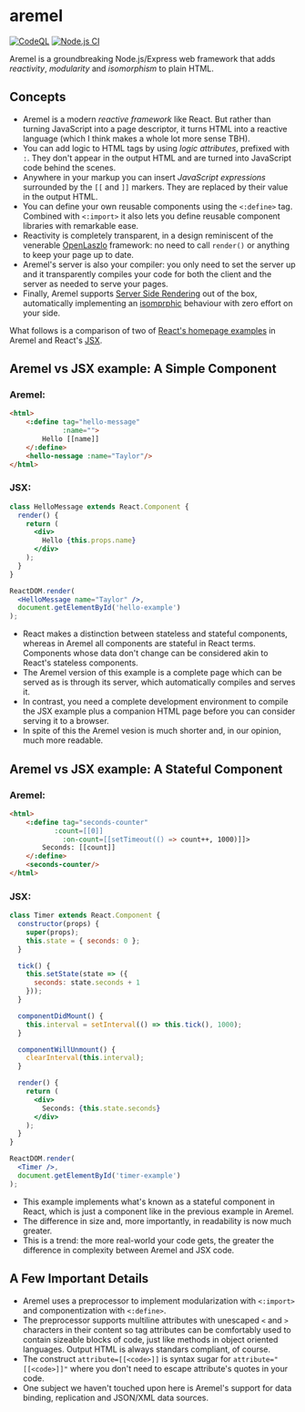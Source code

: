 # aremel

[![CodeQL](https://github.com/fcapolini/aremel/actions/workflows/codeql-analysis.yml/badge.svg)](https://github.com/fcapolini/aremel/actions/workflows/codeql-analysis.yml)
[![Node.js CI](https://github.com/fcapolini/aremel/actions/workflows/node.js.yml/badge.svg)](https://github.com/fcapolini/aremel/actions/workflows/node.js.yml)

Aremel is a groundbreaking Node.js/Express web framework that adds *reactivity*, *modularity* and *isomorphism* to plain HTML.

## Concepts

* Aremel is a modern *reactive framework* like React. But rather than turning JavaScript into a page descriptor, it turns HTML into a reactive language (which I think makes a whole lot more sense TBH).
* You can add logic to HTML tags by using *logic attributes*, prefixed
with `:`. They don't appear in the output HTML and are turned into
JavaScript code behind the scenes.
* Anywhere in your markup you can insert *JavaScript expressions* surrounded by the `[[` and `]]` markers. They are replaced by their value in the output HTML.
* You can define your own reusable components using the `<:define>` tag. Combined with `<:import>` it also lets you define reusable component libraries with remarkable ease.
* Reactivity is completely transparent, in a design reminiscent of the venerable [OpenLaszlo](https://en.wikipedia.org/wiki/OpenLaszlo) framework: no need to call `render()` or anything to keep your page up to date.
* Aremel's server is also your compiler: you only need to set the server up and it transparently compiles your code for both the client and the server as needed to serve your pages.
* Finally, Aremel supports [Server Side Rendering](https://www.digitalocean.com/community/tutorials/react-server-side-rendering) out of the box, automatically implementing an [isomprphic](https://medium.com/@ElyseKoGo/an-introduction-to-isomorphic-web-application-architecture-a8c81c42f59) behaviour with zero effort on your side.

What follows is a comparison of two of [React's homepage examples](https://reactjs.org/) in Aremel and React's [JSX](https://reactjs.org/docs/introducing-jsx.html).

## Aremel vs JSX example: A Simple Component

### Aremel:

```html
<html>
	<:define tag="hello-message"
	         :name="">
		Hello [[name]]
	</:define>
	<hello-nessage :name="Taylor"/>
</html>
```

### JSX:

```jsx
class HelloMessage extends React.Component {
  render() {
    return (
      <div>
        Hello {this.props.name}
      </div>
    );
  }
}

ReactDOM.render(
  <HelloMessage name="Taylor" />,
  document.getElementById('hello-example')
);
```

* React makes a distinction between stateless and stateful components, whereas in Aremel all components are stateful in React terms. Components whose data don't change can be considered akin to React's stateless components.
* The Aremel version of this example is a complete page which can be served as is through its server, which automatically compiles and serves it.
* In contrast, you need a complete development environment to compile the JSX example plus a companion HTML page before you can consider serving it to a browser.
* In spite of this the Aremel vesion is much shorter and, in our opinion, much more readable.

## Aremel vs JSX example: A Stateful Component

### Aremel:

```html
<html>
	<:define tag="seconds-counter"
           :count=[[0]]
	         :on-count=[[setTimeout(() => count++, 1000)]]>
		Seconds: [[count]]
	</:define>
	<seconds-counter/>
</html>
```

### JSX:
```jsx
class Timer extends React.Component {
  constructor(props) {
    super(props);
    this.state = { seconds: 0 };
  }

  tick() {
    this.setState(state => ({
      seconds: state.seconds + 1
    }));
  }

  componentDidMount() {
    this.interval = setInterval(() => this.tick(), 1000);
  }

  componentWillUnmount() {
    clearInterval(this.interval);
  }

  render() {
    return (
      <div>
        Seconds: {this.state.seconds}
      </div>
    );
  }
}

ReactDOM.render(
  <Timer />,
  document.getElementById('timer-example')
);
```

* This example implements what's known as a stateful component in React, which is just a component like in the previous example in Aremel.
* The difference in size and, more importantly, in readability is now much greater.
* This is a trend: the more real-world your code gets, the greater the difference in complexity between Aremel and JSX code.

## A Few Important Details

* Aremel uses a preprocessor to implement modularization with `<:import>` and componentization with `<:define>`.
* The preprocessor supports multiline attributes with unescaped `<` and `>` characters in their content so tag attributes can be comfortably used to contain sizeable blocks of code, just like methods in object oriented languages. Output HTML is always standars compliant, of course.
* The construct `attribute=[[<code>]]` is syntax sugar for `attribute="[[<code>]]"` where you don't need to escape attribute's quotes in your code.
* One subject we haven't touched upon here is Aremel's support for data binding, replication and JSON/XML data sources.
